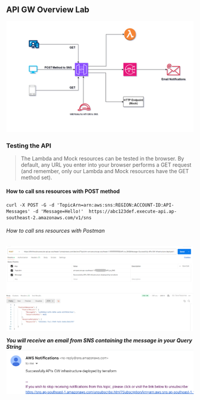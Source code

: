 ## API GW Overview Lab

![alt text](https://github.com/cloudhein/API-GW-with-terraform/blob/main/API%20GW.png)

### Testing the API

>The Lambda and Mock resources can be tested in the browser. By default, any URL you enter into your browser performs a GET request (and remember, only our Lambda and Mock resources have the GET method set).

#### How to call sns resources with POST method 

`curl -X POST -G -d 'TopicArn=arn:aws:sns:REGION:ACCOUNT-ID:API-Messages' -d 'Message=Hello!'  https://abc123def.execute-api.ap-southeast-2.amazonaws.com/v1/sns`

######  How to call sns resources with Postman
![alt text](https://github.com/cloudhein/API-GW-with-terraform/blob/main/postman%20.png)

***You will receive an email from SNS containing the message in your Query String***
![alt text](https://github.com/cloudhein/API-GW-with-terraform/blob/main/sns.png)
